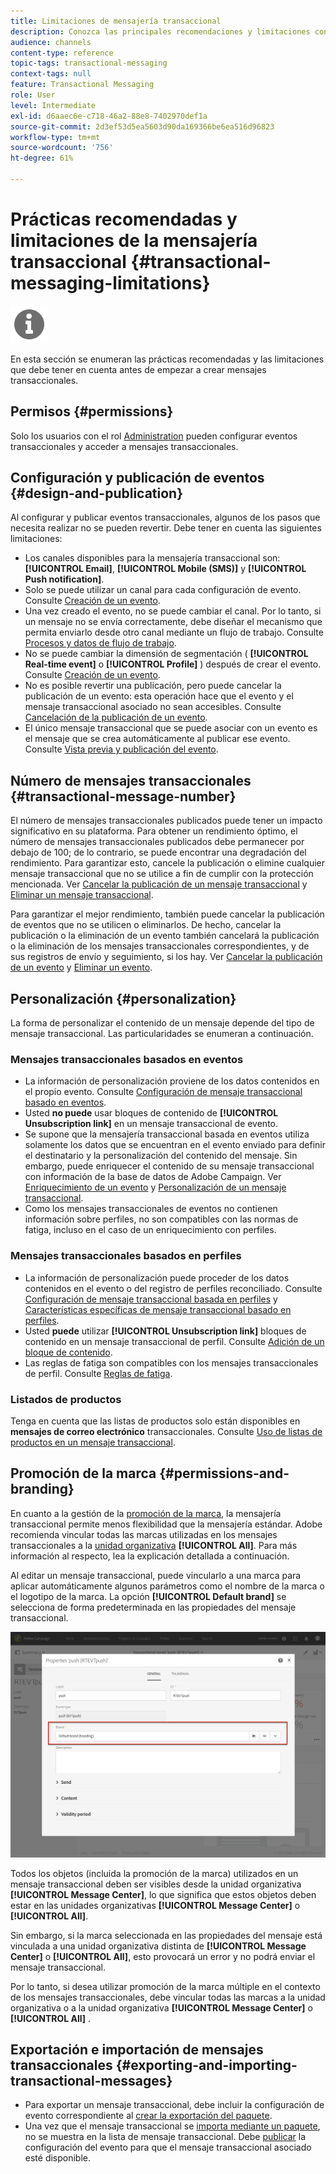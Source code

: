 ```yaml
---
title: Limitaciones de mensajería transaccional
description: Conozca las principales recomendaciones y limitaciones con respecto a los mensajes transaccionales en Adobe Campaign Standard.
audience: channels
content-type: reference
topic-tags: transactional-messaging
context-tags: null
feature: Transactional Messaging
role: User
level: Intermediate
exl-id: d6aaec6e-c718-46a2-88e8-7402970def1a
source-git-commit: 2d3ef53d5ea5603d90da169366be6ea516d96823
workflow-type: tm+mt
source-wordcount: '756'
ht-degree: 61%

---
```


# Prácticas recomendadas y limitaciones de la mensajería transaccional {#transactional-messaging-limitations}

<img src="assets/do-not-localize/icon_concepts.svg" width="60px">

En esta sección se enumeran las prácticas recomendadas y las limitaciones que debe tener en cuenta antes de empezar a crear mensajes transaccionales.

<!--For more on transactional messages, including on how to configure and create them, see [Getting started with transactional messaging](../../channels/using/getting-started-with-transactional-msg.md).-->

## Permisos {#permissions}

Solo los usuarios con el rol [Administration](../../administration/using/users-management.md#functional-administrators) pueden configurar eventos transaccionales y acceder a mensajes transaccionales.

## Configuración y publicación de eventos {#design-and-publication}

Al configurar y publicar eventos transaccionales, algunos de los pasos que necesita realizar no se pueden revertir. Debe tener en cuenta las siguientes limitaciones:

* Los canales disponibles para la mensajería transaccional son: **[!UICONTROL Email]**, **[!UICONTROL Mobile (SMS)]** y **[!UICONTROL Push notification]**.
* Solo se puede utilizar un canal para cada configuración de evento. Consulte [Creación de un evento](../../channels/using/configuring-transactional-event.md#creating-an-event).
* Una vez creado el evento, no se puede cambiar el canal. Por lo tanto, si un mensaje no se envía correctamente, debe diseñar el mecanismo que permita enviarlo desde otro canal mediante un flujo de trabajo. Consulte [Procesos y datos de flujo de trabajo](../../automating/using/get-started-workflows.md).
* No se puede cambiar la dimensión de segmentación ( **[!UICONTROL Real-time event]** o **[!UICONTROL Profile]** ) después de crear el evento. Consulte [Creación de un evento](../../channels/using/configuring-transactional-event.md#creating-an-event).
* No es posible revertir una publicación, pero puede cancelar la publicación de un evento: esta operación hace que el evento y el mensaje transaccional asociado no sean accesibles. Consulte [Cancelación de la publicación de un evento](../../channels/using/publishing-transactional-event.md#unpublishing-an-event).
* El único mensaje transaccional que se puede asociar con un evento es el mensaje que se crea automáticamente al publicar ese evento. Consulte [Vista previa y publicación del evento](../../channels/using/publishing-transactional-event.md#previewing-and-publishing-the-event).

## Número de mensajes transaccionales {#transactional-message-number}

El número de mensajes transaccionales publicados puede tener un impacto significativo en su plataforma. Para obtener un rendimiento óptimo, el número de mensajes transaccionales publicados debe permanecer por debajo de 100; de lo contrario, se puede encontrar una degradación del rendimiento. Para garantizar esto, cancele la publicación o elimine cualquier mensaje transaccional que no se utilice a fin de cumplir con la protección mencionada. Ver [Cancelar la publicación de un mensaje transaccional](../../channels/using/publishing-transactional-message.md#unpublishing-a-transactional-message) y [Eliminar un mensaje transaccional](../../channels/using/publishing-transactional-message.md#deleting-a-transactional-message).

Para garantizar el mejor rendimiento, también puede cancelar la publicación de eventos que no se utilicen o eliminarlos. De hecho, cancelar la publicación o la eliminación de un evento también cancelará la publicación o la eliminación de los mensajes transaccionales correspondientes, y de sus registros de envío y seguimiento, si los hay. Ver [Cancelar la publicación de un evento](../../channels/using/publishing-transactional-event.md#unpublishing-an-event) y [Eliminar un evento](../../channels/using/publishing-transactional-event.md#deleting-an-event).

## Personalización {#personalization}

La forma de personalizar el contenido de un mensaje depende del tipo de mensaje transaccional. Las particularidades se enumeran a continuación.

### Mensajes transaccionales basados en eventos

* La información de personalización proviene de los datos contenidos en el propio evento. Consulte [Configuración de mensaje transaccional basado en eventos](../../channels/using/configuring-transactional-event.md#event-based-transactional-messages).
* Usted **no puede** usar bloques de contenido de **[!UICONTROL Unsubscription link]** en un mensaje transaccional de evento.
* Se supone que la mensajería transaccional basada en eventos utiliza solamente los datos que se encuentran en el evento enviado para definir el destinatario y la personalización del contenido del mensaje. Sin embargo, puede enriquecer el contenido de su mensaje transaccional con información de la base de datos de Adobe Campaign. Ver [Enriquecimiento de un evento](../../channels/using/configuring-transactional-event.md#enriching-the-transactional-message-content) y [Personalización de un mensaje transaccional](../../channels/using/editing-transactional-message.md#personalizing-a-transactional-message).
* Como los mensajes transaccionales de eventos no contienen información sobre perfiles, no son compatibles con las normas de fatiga, incluso en el caso de un enriquecimiento con perfiles.

### Mensajes transaccionales basados en perfiles

* La información de personalización puede proceder de los datos contenidos en el evento o del registro de perfiles reconciliado. Consulte [Configuración de mensaje transaccional basada en perfiles](../../channels/using/configuring-transactional-event.md#profile-based-transactional-messages) y [Características específicas de mensaje transaccional basado en perfiles](../../channels/using/editing-transactional-message.md#profile-transactional-message-specificities).
* Usted **puede** utilizar **[!UICONTROL Unsubscription link]** bloques de contenido en un mensaje transaccional de perfil. Consulte [Adición de un bloque de contenido](../../designing/using/personalization.md#adding-a-content-block).
* Las reglas de fatiga son compatibles con los mensajes transaccionales de perfil. Consulte [Reglas de fatiga](../../sending/using/fatigue-rules.md).

### Listados de productos

Tenga en cuenta que las listas de productos solo están disponibles en **mensajes de correo electrónico** transaccionales. Consulte [Uso de listas de productos en un mensaje transaccional](../../designing/using/using-product-listings.md).

## Promoción de la marca {#permissions-and-branding}

En cuanto a la gestión de la [promoción de la marca](../../administration/using/branding.md), la mensajería transaccional permite menos flexibilidad que la mensajería estándar. Adobe recomienda vincular todas las marcas utilizadas en los mensajes transaccionales a la [unidad organizativa](../../administration/using/organizational-units.md) **[!UICONTROL All]**. Para más información al respecto, lea la explicación detallada a continuación.

Al editar un mensaje transaccional, puede vincularlo a una marca para aplicar automáticamente algunos parámetros como el nombre de la marca o el logotipo de la marca. La opción **[!UICONTROL Default brand]** se selecciona de forma predeterminada en las propiedades del mensaje transaccional.

![](assets/message-center_branding.png)

Todos los objetos (incluida la promoción de la marca) utilizados en un mensaje transaccional deben ser visibles desde la unidad organizativa **[!UICONTROL Message Center]**, lo que significa que estos objetos deben estar en las unidades organizativas **[!UICONTROL Message Center]** o **[!UICONTROL All]**.

Sin embargo, si la marca seleccionada en las propiedades del mensaje está vinculada a una unidad organizativa distinta de **[!UICONTROL Message Center]** o **[!UICONTROL All]**, esto provocará un error y no podrá enviar el mensaje transaccional.

Por lo tanto, si desea utilizar promoción de la marca múltiple en el contexto de los mensajes transaccionales, debe vincular todas las marcas a la unidad organizativa o a la unidad organizativa **[!UICONTROL Message Center]** o **[!UICONTROL All]** .

## Exportación e importación de mensajes transaccionales {#exporting-and-importing-transactional-messages}

* Para exportar un mensaje transaccional, debe incluir la configuración de evento correspondiente al [crear la exportación del paquete](../../automating/using/managing-packages.md#creating-a-package).
* Una vez que el mensaje transaccional se [importa mediante un paquete](../../automating/using/managing-packages.md#importing-a-package), no se muestra en la lista de mensaje transaccional. Debe [publicar](../../channels/using/publishing-transactional-event.md) la configuración del evento para que el mensaje transaccional asociado esté disponible.
